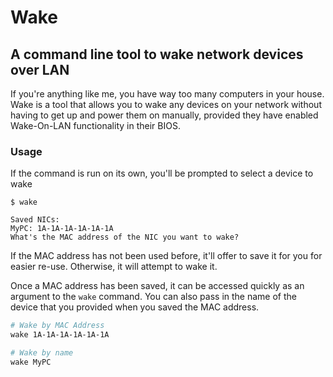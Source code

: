 # Wake

## A command line tool to wake network devices over LAN

If you're anything like me, you have way too many computers in your house. Wake is a tool that allows you to wake any devices on your network without having to get up and power them on manually, provided they have enabled Wake-On-LAN functionality in their BIOS.

### Usage

If the command is run on its own, you'll be prompted to select a device to wake

```
$ wake

Saved NICs:
MyPC: 1A-1A-1A-1A-1A-1A
What's the MAC address of the NIC you want to wake?
```

If the MAC address has not been used before, it'll offer to save it for you for easier re-use. Otherwise, it will attempt to wake it.

Once a MAC address has been saved, it can be accessed quickly as an argument to the `wake` command. You can also pass in the name of the device that you provided when you saved the MAC address.

```bash
# Wake by MAC Address
wake 1A-1A-1A-1A-1A-1A

# Wake by name
wake MyPC
```
